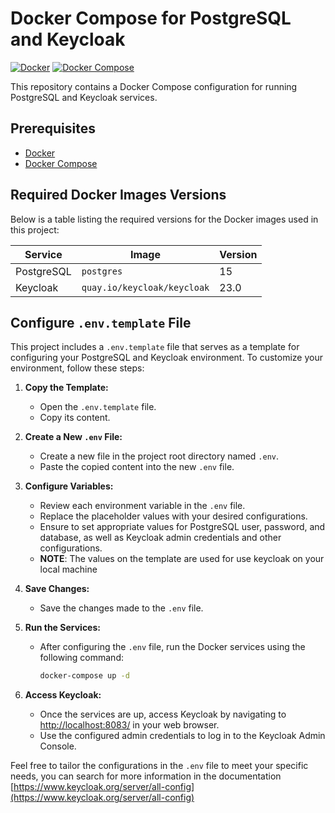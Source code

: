 # Docker Compose for PostgreSQL and Keycloak

[![Docker](https://img.shields.io/badge/Docker-v20.10.12-blue?logo=docker)](https://docs.docker.com/get-docker/)
[![Docker Compose](https://img.shields.io/badge/Docker%20Compose-v1.29.2-blue?logo=docker-compose)](https://docs.docker.com/compose/install/)

This repository contains a Docker Compose configuration for running PostgreSQL and Keycloak services.

## Prerequisites

- [Docker](https://docs.docker.com/get-docker/)
- [Docker Compose](https://docs.docker.com/compose/install/)

## Required Docker Images Versions

Below is a table listing the required versions for the Docker images used in this project:

| Service    | Image                       | Version |
| ---------- | --------------------------- | ------- |
| PostgreSQL | `postgres`                  | 15      |
| Keycloak   | `quay.io/keycloak/keycloak` | 23.0    |

## Configure `.env.template` File

This project includes a `.env.template` file that serves as a template for configuring your PostgreSQL and Keycloak environment. To customize your environment, follow these steps:

1. **Copy the Template:**

   - Open the `.env.template` file.
   - Copy its content.

2. **Create a New `.env` File:**

   - Create a new file in the project root directory named `.env`.
   - Paste the copied content into the new `.env` file.

3. **Configure Variables:**

   - Review each environment variable in the `.env` file.
   - Replace the placeholder values with your desired configurations.
   - Ensure to set appropriate values for PostgreSQL user, password, and database, as well as Keycloak admin credentials and other configurations.
   - **NOTE**: The values on the template are used for use keycloak on your local machine

4. **Save Changes:**

   - Save the changes made to the `.env` file.

5. **Run the Services:**

   - After configuring the `.env` file, run the Docker services using the following command:
     ```bash
     docker-compose up -d
     ```

6. **Access Keycloak:**

   - Once the services are up, access Keycloak by navigating to [http://localhost:8083/](http://localhost:8083/) in your web browser.
   - Use the configured admin credentials to log in to the Keycloak Admin Console.

Feel free to tailor the configurations in the `.env` file to meet your specific needs, you can search for more information in the documentation [https://www.keycloak.org/server/all-config](https://www.keycloak.org/server/all-config)
